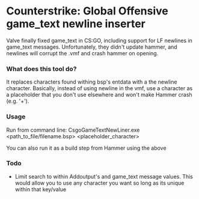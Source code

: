 # Counterstrike: Global Offensive game_text newline inserter

Valve finally fixed game_text in CS:GO, including support for LF newlines in game_text messages. Unfortunately, they didn't update hammer, and newlines will corrupt the .vmf and crash hammer on opening.

### What does this tool do?
It replaces characters found withing bsp's entdata with a the newline character. Basically, instead of using newline in the vmf, use a character as a placeholder that you don't use elsewhere and won't make Hammer crash (e.g. '+').

### Usage
Run from command line: CsgoGameTextNewLiner.exe <path_to_file/filename.bsp> <placeholder_character>

You can also run it as a build step from Hammer using the above


### Todo
* Limit search to within Addoutput's and game_text message values. This would allow you to use any character you want so long as its unique within that key/value